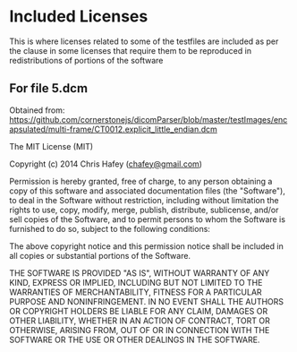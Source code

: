 # Included Licenses

This is where licenses related to some of the testfiles are included as per the 
clause in some licenses that require them to be reproduced in redistributions of
portions of the software

## For file 5.dcm
Obtained from: https://github.com/cornerstonejs/dicomParser/blob/master/testImages/encapsulated/multi-frame/CT0012.explicit_little_endian.dcm


The MIT License (MIT)

Copyright (c) 2014 Chris Hafey (chafey@gmail.com)

Permission is hereby granted, free of charge, to any person obtaining a copy
of this software and associated documentation files (the "Software"), to deal
in the Software without restriction, including without limitation the rights
to use, copy, modify, merge, publish, distribute, sublicense, and/or sell
copies of the Software, and to permit persons to whom the Software is
furnished to do so, subject to the following conditions:

The above copyright notice and this permission notice shall be included in all
copies or substantial portions of the Software.

THE SOFTWARE IS PROVIDED "AS IS", WITHOUT WARRANTY OF ANY KIND, EXPRESS OR
IMPLIED, INCLUDING BUT NOT LIMITED TO THE WARRANTIES OF MERCHANTABILITY,
FITNESS FOR A PARTICULAR PURPOSE AND NONINFRINGEMENT. IN NO EVENT SHALL THE
AUTHORS OR COPYRIGHT HOLDERS BE LIABLE FOR ANY CLAIM, DAMAGES OR OTHER
LIABILITY, WHETHER IN AN ACTION OF CONTRACT, TORT OR OTHERWISE, ARISING FROM,
OUT OF OR IN CONNECTION WITH THE SOFTWARE OR THE USE OR OTHER DEALINGS IN THE
SOFTWARE.